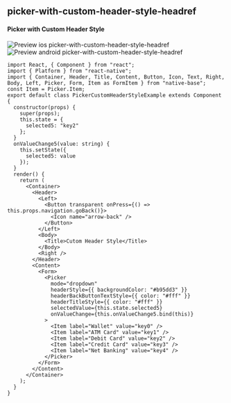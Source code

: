 ## picker-with-custom-header-style-headref
#### Picker with Custom Header Style

![Preview ios picker-with-custom-header-style-headref](https://github.com/GeekyAnts/NativeBase-KitchenSink/raw/v2.2.0/screenshots/ios/picker-with-custom-header-style.gif)
![Preview android picker-with-custom-header-style-headref](https://github.com/GeekyAnts/NativeBase-KitchenSink/raw/v2.2.0/screenshots/android/picker.gif)

<pre class="line-numbers"><code class="language-jsx">import React, { Component } from "react";
import { Platform } from "react-native";
import { Container, Header, Title, Content, Button, Icon, Text, Right, Body, Left, Picker, Form, Item as FormItem } from "native-base";
const Item = Picker.Item;
export default class PickerCustomHeaderStyleExample extends Component {
  constructor(props) {
    super(props);
    this.state = {
      selected5: "key2"
    };
  }
  onValueChange5(value: string) {
    this.setState({
      selected5: value
    });
  }
  render() {
    return (
      &lt;Container>
        &lt;Header>
          &lt;Left>
            &lt;Button transparent onPress={() => this.props.navigation.goBack()}>
              &lt;Icon name="arrow-back" />
            &lt;/Button>
          &lt;/Left>
          &lt;Body>
            &lt;Title>Cutom Header Style&lt;/Title>
          &lt;/Body>
          &lt;Right />
        &lt;/Header>
        &lt;Content>
          &lt;Form>
            &lt;Picker
              mode="dropdown"
              headerStyle=&#123;{ backgroundColor: "#b95dd3" }}
              headerBackButtonTextStyle=&#123;{ color: "#fff" }}
              headerTitleStyle=&#123;{ color: "#fff" }}
              selectedValue={this.state.selected5}
              onValueChange={this.onValueChange5.bind(this)}
            >
              &lt;Item label="Wallet" value="key0" />
              &lt;Item label="ATM Card" value="key1" />
              &lt;Item label="Debit Card" value="key2" />
              &lt;Item label="Credit Card" value="key3" />
              &lt;Item label="Net Banking" value="key4" />
            &lt;/Picker>
          &lt;/Form>
        &lt;/Content>
      &lt;/Container>
    );
  }
}</code></pre><br />